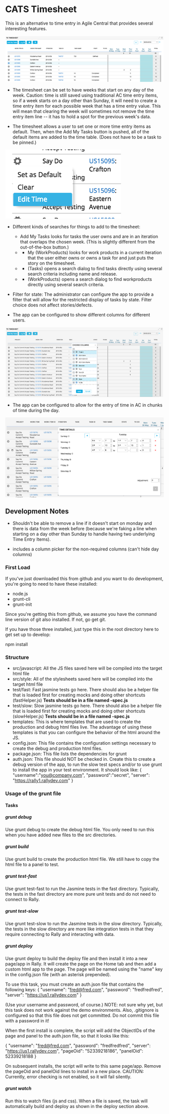 # CATS Timesheet

This is an alternative to time entry in Agile Central that provides several interesting features.  

![timesheet](./images/timetable.png)

* The timesheet can be set to have weeks that start on any day of the week.  Caution: time is still saved using
traditional AC time entry items, so if a week starts on a day other than Sunday, it will need to create a time entry
item for each possible week that has a time entry value.  This will mean that clearing the week will sometimes not remove
the time entry item line -- it has to hold a spot for the previous week's data.

* The timesheet allows a user to set one or more time entry items as default.  Then, when the Add My Tasks button is pushed,
all of the default items are added to the time table.  (Does not have to be a task to be pinned.)

![timesheet](./images/timetable_menu.png)

* Different kinds of searches for things to add to the timesheet:

    * Add My Tasks looks for tasks the user owns and are in an iteration that overlaps the chosen week.  (This is slightly different
from the out-of-the-box button.)
    * + My (WorkProducts) looks for work products in a current iteration that the user either owns or owns a task for and just puts
the story on the timesheet.
    * + (Tasks) opens a search dialog to find tasks directly using several search criteria including name and release.
    * + (WorkProducts) opens a search dialog to find workproducts directly using several search criteria.

* Filter for state:  The administrator can configure the app to provide a filter that will allow for the restricted display of tasks by state.
Filter choice does not affect stories/defects.

* The app can be configured to show different columns for different users.

![timesheet](./images/timetable_pick_columns.png)

* The app can be configured to allow for the entry of time in AC in chunks of time during the day.

![timesheet](./images/timetable_details_dialog.png)


## Development Notes

* Shouldn't be able to remove a line if it doesn't start on monday and there is data from the week before (because we're faking a line when starting on a day other than Sunday to handle having two underlying Time Entry Items).

* includes a column picker for the non-required columns  (can't hide day columns)

### First Load

If you've just downloaded this from github and you want to do development,
you're going to need to have these installed:

 * node.js
 * grunt-cli
 * grunt-init

Since you're getting this from github, we assume you have the command line
version of git also installed.  If not, go get git.

If you have those three installed, just type this in the root directory here
to get set up to develop:

  npm install

### Structure

  * src/javascript:  All the JS files saved here will be compiled into the
  target html file
  * src/style: All of the stylesheets saved here will be compiled into the
  target html file
  * test/fast: Fast jasmine tests go here.  There should also be a helper
  file that is loaded first for creating mocks and doing other shortcuts
  (fastHelper.js) **Tests should be in a file named <something>-spec.js**
  * test/slow: Slow jasmine tests go here.  There should also be a helper
  file that is loaded first for creating mocks and doing other shortcuts
  (slowHelper.js) **Tests should be in a file named <something>-spec.js**
  * templates: This is where templates that are used to create the production
  and debug html files live.  The advantage of using these templates is that
  you can configure the behavior of the html around the JS.
  * config.json: This file contains the configuration settings necessary to
  create the debug and production html files.  
  * package.json: This file lists the dependencies for grunt
  * auth.json: This file should NOT be checked in.  Create this to create a
  debug version of the app, to run the slow test specs and/or to use grunt to
  install the app in your test environment.  It should look like:
    {
        "username":"you@company.com",
        "password":"secret",
        "server": "https://rally1.rallydev.com"
    }

### Usage of the grunt file
#### Tasks

##### grunt debug

Use grunt debug to create the debug html file.  You only need to run this when you have added new files to
the src directories.

##### grunt build

Use grunt build to create the production html file.  We still have to copy the html file to a panel to test.

##### grunt test-fast

Use grunt test-fast to run the Jasmine tests in the fast directory.  Typically, the tests in the fast
directory are more pure unit tests and do not need to connect to Rally.

##### grunt test-slow

Use grunt test-slow to run the Jasmine tests in the slow directory.  Typically, the tests in the slow
directory are more like integration tests in that they require connecting to Rally and interacting with
data.

##### grunt deploy

Use grunt deploy to build the deploy file and then install it into a new page/app in Rally.  It will create the page on the Home tab and then add a custom html app to the page.  The page will be named using the "name" key in the config.json file (with an asterisk prepended).

To use this task, you must create an auth.json file that contains the following keys:
{
    "username": "fred@fred.com",
    "password": "fredfredfred",
    "server": "https://us1.rallydev.com"
}

(Use your username and password, of course.)  NOTE: not sure why yet, but this task does not work against the demo environments.  Also, .gitignore is configured so that this file does not get committed.  Do not commit this file with a password in it!

When the first install is complete, the script will add the ObjectIDs of the page and panel to the auth.json file, so that it looks like this:

{
    "username": "fred@fred.com",
    "password": "fredfredfred",
    "server": "https://us1.rallydev.com",
    "pageOid": "52339218186",
    "panelOid": 52339218188
}

On subsequent installs, the script will write to this same page/app. Remove the
pageOid and panelOid lines to install in a new place.  CAUTION:  Currently, error checking is not enabled, so it will fail silently.

##### grunt watch

Run this to watch files (js and css).  When a file is saved, the task will automatically build and deploy as shown in the deploy section above.
